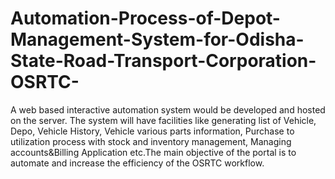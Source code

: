 # Automation-Process-of-Depot-Management-System-for-Odisha-State-Road-Transport-Corporation-OSRTC-
A web based interactive automation system would be developed and hosted on the server. The system will have facilities like generating list of Vehicle, Depo, Vehicle History, Vehicle various parts information, Purchase to utilization process with stock and inventory management, Managing accounts&amp;Billing Application etc.The main objective of the portal is to automate and increase the efficiency of the OSRTC workflow. 
